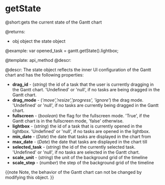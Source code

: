 getState
=============

@short:gets the current state of the Gantt chart
	
@returns:
- obj	object 	the state object

@example:
var opened_task = gantt.getState().lightbox;

@template:	api_method
@descr:

@descr: 
The state object reflects the inner UI configuration of the Gantt chart and has the following properties:

- <b>drag_id</b> - (<i>string</i>) the id of a task that the user is currently dragging in the Gantt chart. 'Undefined' or 'null', if no tasks are being dragged in the Gantt chart.
- <b>drag_mode</b> - (<i>'move','resize','progress', 'ignore'</i>) the drag mode. 'Undefined' or 'null', if no tasks are currently being dragged in the Gantt chart.
- <b>fullscreen</b> - (<i>boolean</i>) the flag for the fullscreen mode. 'True', if the Gantt chart is in the fullscreen mode, 'false' otherwise.
- <b>lightbox</b> - (<i>string</i>) the id of a task that is currently opened in the lightbox. 'Undefined' or 'null', if no tasks are opened in the lightbox.
- <b>min_date</b> - (<i>Date</i>) the date that tasks are displayed in the chart from
- <b>max_date</b> - (<i>Date</i>) the date that tasks are displayed in the chart till 
- <b>selected_task</b> - (<i>string</i>) the id of the currently selected task. 'Undefined' or 'null', if no tasks are selected in the Gantt chart.
- **scale_unit** - (*string*) the unit of the background grid of the timeline
- **scale_step** - (*number*) the step of the background grid of the timeline
  

{{note
Note, the  behavior of the Gantt chart can not be changed by modifying this object.
}}

